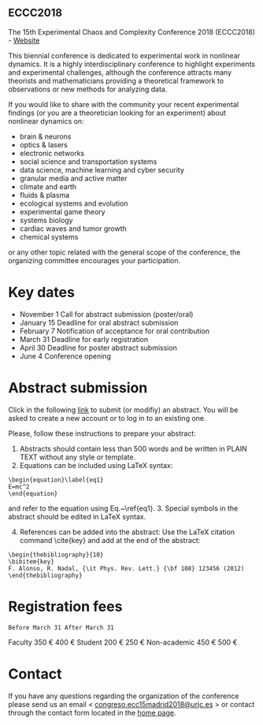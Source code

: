 ECCC2018
---

The 15th Experimental Chaos and Complexity Conference 2018 (ECCC2018) - [Website](https://eventos.urjc.es/9662/detail/the-15th-experimental-chaos-and-complexity-conference.html)

This biennial conference is dedicated to experimental work in nonlinear 
dynamics. It is a highly interdisciplinary conference to highlight experiments 
and experimental challenges, although the conference attracts many theorists 
and mathematicians providing a theoretical framework to observations or 
new methods for analyzing data. 

If you would like to share with the community your recent experimental 
findings (or you are a theoretician looking for an experiment) about 
nonlinear dynamics on: 

* brain & neurons
* optics & lasers
* electronic networks
* social science and transportation systems
* data science, machine learning and cyber security
* granular media and active matter
* climate and earth
* fluids & plasma
* ecological systems and evolution
* experimental game theory
* systems biology
* cardiac waves and tumor growth
* chemical systems 

or any other topic related with the general scope of the conference, 
the organizing committee encourages your participation.


# Key dates
* November 1	Call for abstract submission (poster/oral)
* January 15	Deadline for oral abstract submission
* February 7	Notification of acceptance for oral contribution
* March 31	Deadline for early registration
* April 30	Deadline for poster abstract submission
* June 4	Conference opening


# Abstract submission

Click in the following [link](https://eventos.urjc.es/login/index/9662.html?redirect_to=@9662@upload@the-15th-experimental-chaos-and-complexity-conference.html) to submit (or modifiy) an abstract. You will be asked to create a new account or to log in to an existing one.

Please, follow these instructions to prepare your abstract:

1. Abstracts should contain less than 500 words and be written in 
    PLAIN TEXT without any style or template.
2. Equations can be included using LaTeX syntax:
```
\begin{equation}\label{eq1}
E=mc^2
\end{equation}
```
and refer to the equation using Eq.~\ref{eq1}.
3. Special symbols in the abstract should be edited in LaTeX syntax.

4. References can be added into the abstract: 
   Use the LaTeX citation command \cite{key} and add at 
   the end of the abstract:
```
\begin{thebibliography}{10}
\bibitem{key}
F. Alonso, R. Nadal, {\it Phys. Rev. Lett.} {\bf 108} 123456 (2012)
\end{thebibliography}
```



# Registration fees

  	Before March 31	After March 31
Faculty	350 €	400 €
Student	200 €	250 €
Non-academic	450 €	500 €

# Contact 

If you have any questions regarding the organization of the conference 
please send us an email < congreso.ecc15madrid2018@urjc.es  >
or contact through the contact form located in the 
[home page](https://eventos.urjc.es/9662/detail/the-15th-experimental-chaos-and-complexity-conference.html).


 



